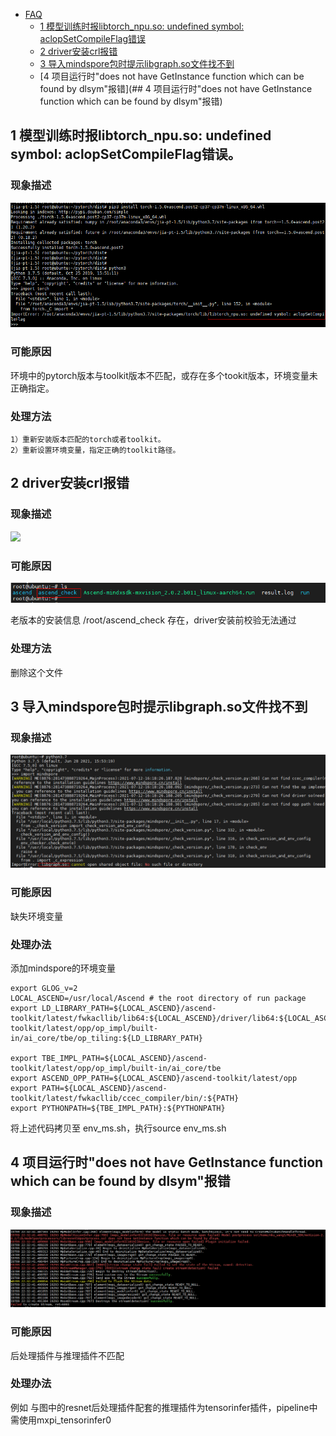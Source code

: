 -   [FAQ](#faq)
    - [1 模型训练时报libtorch_npu.so: undefined symbol: aclopSetCompileFlag错误](#1-模型训练时报libtorch_npuso-undefined-symbol-aclopsetcompileflag错误)
    - [2 driver安装crl报错](#2-driver安装crl报错)
    - [3 导入mindspore包时提示libgraph.so文件找不到](#3-导入mindspore包时提示libgraph.so文件找不到)
    - [4 项目运行时"does not have GetInstance function which can be found by dlsym"报错](## 4 项目运行时"does not have GetInstance function which can be found by dlsym"报错)



## 1 模型训练时报libtorch_npu.so: undefined symbol: aclopSetCompileFlag错误。

### 现象描述

![](img/sdk_faq1_0101.png)

### 可能原因

环境中的pytorch版本与toolkit版本不匹配，或存在多个tookit版本，环境变量未正确指定。
### 处理方法

    1）重新安装版本匹配的torch或者toolkit。
    2）重新设置环境变量，指定正确的toolkit路径。

## 2 driver安装crl报错

### 现象描述

![](img/sdk_faq2_0201.png)

### 可能原因

![](img/sdk_faq2_0202.PNG)
   
老版本的安装信息 /root/ascend_check 存在，driver安装前校验无法通过

### 处理方法
   
删除这个文件

## 3 导入mindspore包时提示libgraph.so文件找不到

### 现象描述

![](img/sdk_faq3_0301.PNG)

### 可能原因

缺失环境变量

### 处理办法

添加mindspore的环境变量

```
export GLOG_v=2
LOCAL_ASCEND=/usr/local/Ascend # the root directory of run package
export LD_LIBRARY_PATH=${LOCAL_ASCEND}/ascend-toolkit/latest/fwkacllib/lib64:${LOCAL_ASCEND}/driver/lib64:${LOCAL_ASCEND}/ascend-toolkit/latest/opp/op_impl/built-in/ai_core/tbe/op_tiling:${LD_LIBRARY_PATH}

export TBE_IMPL_PATH=${LOCAL_ASCEND}/ascend-toolkit/latest/opp/op_impl/built-in/ai_core/tbe           
export ASCEND_OPP_PATH=${LOCAL_ASCEND}/ascend-toolkit/latest/opp                                   
export PATH=${LOCAL_ASCEND}/ascend-toolkit/latest/fwkacllib/ccec_compiler/bin/:${PATH}          
export PYTHONPATH=${TBE_IMPL_PATH}:${PYTHONPATH}   
```
将上述代码拷贝至 env_ms.sh，执行source env_ms.sh

## 4 项目运行时"does not have GetInstance function which can be found by dlsym"报错

### 现象描述

![](img/sdk_faq4_0401.png)

### 可能原因

后处理插件与推理插件不匹配

### 处理办法

例如 与图中的resnet后处理插件配套的推理插件为tensorinfer插件，pipeline中需使用mxpi_tensorinfer0

